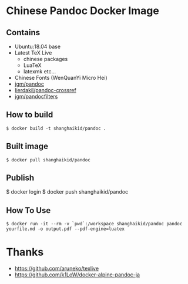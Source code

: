 # Chinese Pandoc Docker Image
## Contains
- Ubuntu:18.04 base
- Latest TeX Live
    - chinese packages
    - LuaTeX
    - latexmk etc...
- Chinese Fonts (WenQuanYi Micro Hei)
- [jgm/pandoc](https://github.com/jgm/pandoc)
- [lierdakil/pandoc-crossref](https://github.com/lierdakil/pandoc-crossref)
- [jgm/pandocfilters](https://github.com/jgm/pandocfilters) 

## How to build
```
$ docker build -t shanghaikid/pandoc .
```

## Built image
```
$ docker pull shanghaikid/pandoc
```

## Publish
$ docker login
$ docker push shanghaikid/pandoc

## How To Use
```
$ docker run -it --rm -v `pwd`:/workspace shanghaikid/pandoc pandoc yourfile.md -o output.pdf --pdf-engine=luatex
```

# Thanks
- https://github.com/aruneko/texlive
- https://github.com/k1LoW/docker-alpine-pandoc-ja